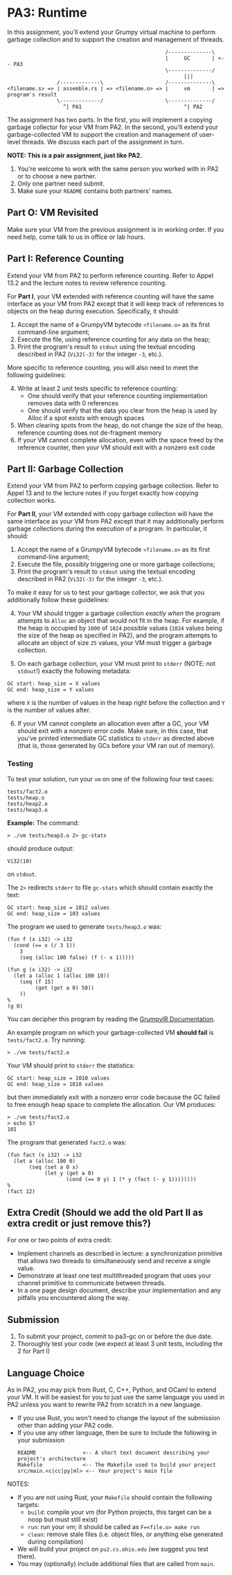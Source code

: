 # PA3: Runtime

In this assignment, you'll extend your Grumpy virtual machine to perform garbage collection and to support the creation and management of threads. 

```
                                                   /--------------\
                                                   |     GC       | <-- PA3
                                                   \--------------/
                                                         |||
                /-------------\                    /--------------\
<filename.s> => | assemble.rs | => <filename.o> => |     vm       | => program's result
                \-------------/                    \--------------/
                  ^| PA1                                 ^| PA2
```

The assignment has two parts. In the first, you will implement a copying garbage collector for your VM from PA2. In the second, you'll extend your garbage-collected VM to support the creation and management of user-level threads. We discuss each part of the assignment in turn. 

**NOTE: This is a pair assignment, just like PA2.**

1. You're welcome to work with the same person you worked with in PA2 or to choose a new partner.
2. Only one partner need submit.
3. Make sure your `README` contains both partners' names.

## Part O: VM Revisited

Make sure your VM from the previous assignment is in working order. If you need help, come talk to us in office or lab hours.

## Part I: Reference Counting

Extend your VM from PA2 to perform reference counting. Refer to Appel 13.2 and the lecture notes to review reference counting.

For **Part I**, your VM extended with reference counting will have the same interface as your VM from PA2 except that it will keep track of references to objects on the heap during execution. Specifically, it should:

1. Accept the name of a GrumpyVM bytecode `<filename.o>` as its first command-line argument;
2. Execute the file, using reference counting for any data on the heap;
3. Print the program's result to `stdout` using the textual encoding described in PA2 (`Vi32(-3)` for the integer `-3`, etc.). 

More specific to reference counting, you will also need to meet the following guidelines:

4. Write at least 2 unit tests specific to reference counting:
    - One should verify that your reference counting implementation removes data with 0 references
    - One should verify that the data you clear from the heap is used by Alloc if a spot exists with enough spaces
5. When clearing spots from the heap, do not change the size of the heap, reference counting does not de-fragment memory
6. If your VM cannot complete allocation, even with the space freed by the reference counter, then your VM should exit with a nonzero exit code

## Part II: Garbage Collection

Extend your VM from PA2 to perform copying garbage collection. Refer to Appel 13 and to the lecture notes if you forget exactly how copying collection works. 

For **Part II**, your VM extended with copy garbage collection will have the same interface as your VM from PA2 except that it may additionally perform garbage collections during the execution of a program. In particular, it should: 

1. Accept the name of a GrumpyVM bytecode `<filename.o>` as its first command-line argument;
2. Execute the file, possibly triggering one or more garbage collections;
3. Print the program's result to `stdout` using the textual encoding described in PA2 (`Vi32(-3)` for the integer `-3`, etc.). 

To make it easy for us to test your garbage collector, we ask that you additionally follow these guidelines:

4. Your VM should trigger a garbage collection *exactly when* the program attempts to `Alloc` an object that would not fit in the heap. For example, if the heap is occupied by `1000` of `1024` possible values (`1024` values being the size of the heap as specified in PA2), and the program attempts to allocate an object of size `25` values, your VM must trigger a garbage collection.

5. On each garbage collection, your VM must print to `stderr` (NOTE: not `stdout`!) exactly the following metadata:

```
GC start: heap_size = X values
GC end: heap_size = Y values
```

where `X` is the number of values in the heap right before the collection and `Y` is the number of values after. 

6. If your VM cannot complete an allocation even after a GC, your VM should exit with a nonzero error code. Make sure, in this case, that you've printed intermediate GC statistics to `stderr` as directed above (that is, those generated by GCs before your VM ran out of memory).

### Testing

To test your solution, run your `vm` on one of the following four test cases: 

```
tests/fact2.o
tests/heap.o
tests/heap2.o
tests/heap3.o
```

**Example:** The command:

```
> ./vm tests/heap3.o 2> gc-stats
```

should produce output:

```
Vi32(10)
```

on `stdout`. 

The `2>` redirects `stderr` to file `gc-stats` which should contain exactly the text:

```
GC start: heap_size = 1012 values
GC end: heap_size = 103 values
```

The program we used to generate `tests/heap3.o` was: 

```
(fun f (x i32) -> i32
  (cond (== x (/ 3 1))
    3
    (seq (alloc 100 false) (f (- x 1)))))
    
(fun g (x i32) -> i32
  (let a (alloc 1 (alloc 100 10))
    (seq (f 15)
         (get (get a 0) 50))
    ))
%
(g 0)
```

You can decipher this program by reading the [GrumpyIR Documentation](../doc/ir.md).

An example program on which your garbage-collected VM **should fail** is `tests/fact2.o`. Try running:

```
> ./vm tests/fact2.o
```

Your VM should print to `stderr` the statistics: 

```
GC start: heap_size = 1010 values
GC end: heap_size = 1010 values
```

but then immediately exit with a nonzero error code because the GC failed to free enough heap space to complete the allocation. Our VM produces: 

```
> ./vm tests/fact2.o
> echo $?
101
```

The program that generated `fact2.o` was:

```
(fun fact (x i32) -> i32
  (let a (alloc 100 0) 
       (seq (set a 0 x)
            (let y (get a 0)
                   (cond (== 0 y) 1 (* y (fact (- y 1))))))))
%
(fact 12)
```

## Extra Credit (Should we add the old Part II as extra credit or just remove this?)

For one or two points of extra credit:

* Implement channels as described in lecture: a synchronization primitive that allows two threads to simultaneously send and receive a single value.
* Demonstrate at least one test multithreaded program that uses your channel primitive to communicate between threads.
* In a one page design document, describe your implementation and any pitfalls you encountered along the way.

## Submission

1. To submit your project, commit to pa3-gc on or before the due date.
2. Thoroughly test your code (we expect at least 3 unit tests, including the 2 for Part I)


## Language Choice

As in PA2, you may pick from Rust, C, C++, Python, and OCaml to extend your VM. It will be easiest for you to just use the same language you used in PA2 unless you want to rewrite PA2 from scratch in a new language.

- If you use Rust, you won't need to change the layout of the submission other than adding your PA2 code.
- If you use any other language, then be sure to include the following in your submission
   ```
   README               <-- A short text document describing your project's architecture
   Makefile             <-- The Makefile used to build your project
   src/main.<c|cc|py|ml> <-- Your project's main file
   ```

NOTES:
* If you are not using Rust, your `Makefile` should contain the following targets:
  - `build`: compile your vm (for Python projects, this target can be a noop but must still exist)
  - `run`: run your vm; it should be called as `F=<file.o> make run`
  - `clean`: remove stale files (i.e. object files, or anything else generated during compilation)
* We will build your project on `pu2.cs.ohio.edu` (we suggest you test there).
* You may (optionally) include additional files that are called from `main`.

